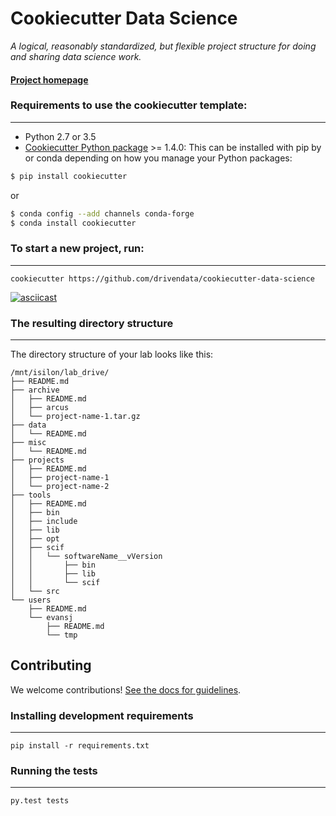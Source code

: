 # Cookiecutter Data Science

_A logical, reasonably standardized, but flexible project structure for doing and sharing data science work._


#### [Project homepage](http://drivendata.github.io/cookiecutter-data-science/)


### Requirements to use the cookiecutter template:
-----------
 - Python 2.7 or 3.5
 - [Cookiecutter Python package](http://cookiecutter.readthedocs.org/en/latest/installation.html) >= 1.4.0: This can be installed with pip by or conda depending on how you manage your Python packages:

``` bash
$ pip install cookiecutter
```

or

``` bash
$ conda config --add channels conda-forge
$ conda install cookiecutter
```


### To start a new project, run:
------------

    cookiecutter https://github.com/drivendata/cookiecutter-data-science


[![asciicast](https://asciinema.org/a/9bgl5qh17wlop4xyxu9n9wr02.png)](https://asciinema.org/a/9bgl5qh17wlop4xyxu9n9wr02)


### The resulting directory structure
------------

The directory structure of your lab looks like this: 

```
/mnt/isilon/lab_drive/
├── README.md
├── archive
│   ├── README.md
│   ├── arcus
│   └── project-name-1.tar.gz
├── data
│   └── README.md
├── misc
│   └── README.md
├── projects
│   ├── README.md
│   ├── project-name-1
│   └── project-name-2
├── tools
│   ├── README.md
│   ├── bin
│   ├── include
│   ├── lib
│   ├── opt
│   ├── scif
│   │   └── softwareName__vVersion
│   │       ├── bin
│   │       ├── lib
│   │       └── scif
│   └── src
└── users
    ├── README.md
    └── evansj
        ├── README.md
        └── tmp
```

## Contributing

We welcome contributions! [See the docs for guidelines](https://drivendata.github.io/cookiecutter-data-science/#contributing).

### Installing development requirements
------------

    pip install -r requirements.txt

### Running the tests
------------

    py.test tests
